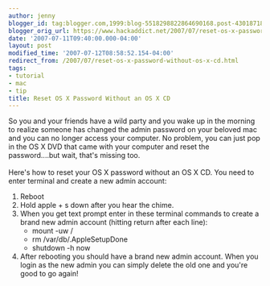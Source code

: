 ```yaml
---
author: jenny
blogger_id: tag:blogger.com,1999:blog-5518298822864690168.post-4301871854065942977
blogger_orig_url: https://www.hackaddict.net/2007/07/reset-os-x-password-without-os-x-cd.html
date: '2007-07-11T09:40:00.000-04:00'
layout: post
modified_time: '2007-07-12T08:58:52.154-04:00'
redirect_from: /2007/07/reset-os-x-password-without-os-x-cd.html
tags:
- tutorial
- mac
- tip
title: Reset OS X Password Without an OS X CD
---
```


So you and your friends have a wild party and you wake up in the morning to realize someone has changed the admin password on your beloved mac and you can no longer access your computer.  No problem, you can just pop in the OS X DVD that came with your computer and reset the password....but wait, that's missing too.<br/><br/>Here's how to reset your OS X password without an OS X CD.  You need to enter terminal and create a new admin account:<br/><ol><li>Reboot<br/></li><li>Hold apple + s down after you hear the chime.<br/></li><li>When you get text prompt enter in these terminal commands to create a brand new admin account (hitting return after each line):<br/><ul><li>mount -uw /</li><li>rm /var/db/.AppleSetupDone</li><li>shutdown -h now</li></ul></li><li>After rebooting you should have a brand new admin account.  When you login as the new admin you can simply delete the old one and you're good to go again!<br/></li></ol>